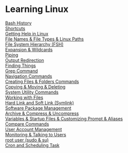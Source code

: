 # Learning Linux
[Bash History](https://github.com/muratakgul/learning-linux/blob/master/Bash%20History) <br/>
[Shortcuts](https://github.com/muratakgul/learning-linux/blob/master/Shortcuts) <br/>
[Getting Help in Linux](https://github.com/muratakgul/learning-linux/blob/master/Getting%20Help%20in%20Linux) <br/>
[File Names & File Types & Linux Paths](https://github.com/muratakgul/learning-linux/blob/master/File%20Names%20%26%20File%20Types%20%26%20Linux%20Paths) <br/>
[File System Hierarchy (FSH)](https://github.com/muratakgul/learning-linux/blob/master/File%20System%20Hierarchy%20(FSH)) <br/>
[Expansion & Wildcards](https://github.com/muratakgul/learning-linux/blob/master/Expansion%20and%20Wildcards) <br/>
[Piping](https://github.com/muratakgul/learning-linux/blob/master/Piping) <br/>
[Output Redirection](https://github.com/muratakgul/learning-linux/blob/master/Output%20Redirection) <br/>
[Finding Things](https://github.com/muratakgul/learning-linux/blob/master/Finding%20Things) <br/>
[Grep Command](https://github.com/muratakgul/learning-linux/blob/master/Grep%20Command) <br/>
[Navigation Commands](https://github.com/muratakgul/learning-linux/blob/master/Navigation%20Commands) <br/>
[Creating Files & Folders Commands](https://github.com/muratakgul/learning-linux/blob/master/Creating%20Files%20%26%20Folder%20Commands) <br/>
[Copying & Moving & Deleting](https://github.com/muratakgul/learning-linux/blob/master/Copying%20%26%20Moving%20%26%20Deleting) <br/>
[System Utility Commands](https://github.com/muratakgul/learning-linux/blob/master/System%20Utility%20Commands) <br/>
[Working with Files](https://github.com/muratakgul/learning-linux/blob/master/Working%20with%20Files) <br/>
[Hard Link and Soft Link (Symlink)](https://github.com/muratakgul/learning-linux/blob/master/Hard%20Link%20and%20Soft%20Link%20(Symlink)) <br/>
[Software Package Management](https://github.com/muratakgul/learning-linux/blob/master/Software%20Package%20Management) <br/>
[Archive & Compress & Uncompress](https://github.com/muratakgul/learning-linux/blob/master/Archive%20%26%20Compress%20%26%20Uncompress) <br/>
[Variables & Startup Files & Customizing Prompt & Aliases](https://github.com/muratakgul/learning-linux/blob/master/Variables%20%26%20Startup%20Files%20%26%20Customizing%20Prompt%20%26%20Aliases) <br/>
[Compare Commands](https://github.com/muratakgul/learning-linux/blob/master/Compare%20Commands) <br/>
[User Account Management](https://github.com/muratakgul/learning-linux/blob/master/User%20Account%20Management) <br/>
[Monitoring & Talking to Users](https://github.com/muratakgul/learning-linux/blob/master/Monitoring%20%26%20Talking%20to%20Users) <br/>
[root user (sudo & su)](https://github.com/muratakgul/learning-linux/blob/master/root%20user%20(sudo%20%26%20su)) <br/>
[Cron and Scheduling Task](https://github.com/muratakgul/learning-linux/blob/master/Cron%20and%20Scheduling%20Task)
